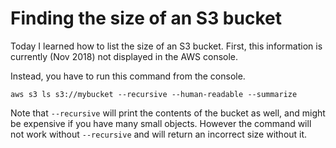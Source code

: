 # Finding the size of an S3 bucket

Today I learned how to list the size of an S3 bucket. First, this information is currently (Nov 2018) not displayed in the AWS console.

Instead, you have to run this command from the console.

```
aws s3 ls s3://mybucket --recursive --human-readable --summarize
```

Note that `--recursive` will print the contents of the bucket as well, and might be expensive if you have many small objects. However the command will not work without `--recursive` and will return an incorrect size without it.
